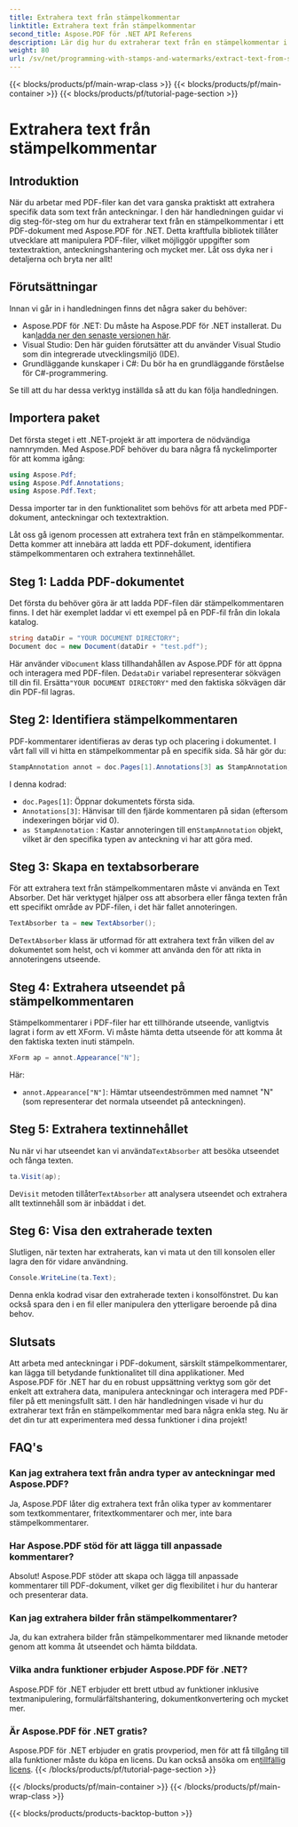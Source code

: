 ```yaml
---
title: Extrahera text från stämpelkommentar
linktitle: Extrahera text från stämpelkommentar
second_title: Aspose.PDF för .NET API Referens
description: Lär dig hur du extraherar text från en stämpelkommentar i PDF med Aspose.PDF för .NET med denna steg-för-steg handledning, komplett med ett detaljerat kodexempel.
weight: 80
url: /sv/net/programming-with-stamps-and-watermarks/extract-text-from-stamp-annotation/
---
```


{{< blocks/products/pf/main-wrap-class >}}
{{< blocks/products/pf/main-container >}}
{{< blocks/products/pf/tutorial-page-section >}}

# Extrahera text från stämpelkommentar

## Introduktion

När du arbetar med PDF-filer kan det vara ganska praktiskt att extrahera specifik data som text från anteckningar. I den här handledningen guidar vi dig steg-för-steg om hur du extraherar text från en stämpelkommentar i ett PDF-dokument med Aspose.PDF för .NET. Detta kraftfulla bibliotek tillåter utvecklare att manipulera PDF-filer, vilket möjliggör uppgifter som textextraktion, anteckningshantering och mycket mer. Låt oss dyka ner i detaljerna och bryta ner allt!

## Förutsättningar

Innan vi går in i handledningen finns det några saker du behöver:

-  Aspose.PDF för .NET: Du måste ha Aspose.PDF för .NET installerat. Du kan[ladda ner den senaste versionen här](https://releases.aspose.com/pdf/net/).
- Visual Studio: Den här guiden förutsätter att du använder Visual Studio som din integrerade utvecklingsmiljö (IDE).
- Grundläggande kunskaper i C#: Du bör ha en grundläggande förståelse för C#-programmering.

Se till att du har dessa verktyg inställda så att du kan följa handledningen.

## Importera paket

Det första steget i ett .NET-projekt är att importera de nödvändiga namnrymden. Med Aspose.PDF behöver du bara några få nyckelimporter för att komma igång:

```csharp
using Aspose.Pdf;
using Aspose.Pdf.Annotations;
using Aspose.Pdf.Text;
```

Dessa importer tar in den funktionalitet som behövs för att arbeta med PDF-dokument, anteckningar och textextraktion.

Låt oss gå igenom processen att extrahera text från en stämpelkommentar. Detta kommer att innebära att ladda ett PDF-dokument, identifiera stämpelkommentaren och extrahera textinnehållet.

## Steg 1: Ladda PDF-dokumentet

Det första du behöver göra är att ladda PDF-filen där stämpelkommentaren finns. I det här exemplet laddar vi ett exempel på en PDF-fil från din lokala katalog.

```csharp
string dataDir = "YOUR DOCUMENT DIRECTORY";
Document doc = new Document(dataDir + "test.pdf");
```

 Här använder vi`Document` klass tillhandahållen av Aspose.PDF för att öppna och interagera med PDF-filen. De`dataDir` variabel representerar sökvägen till din fil. Ersätta`"YOUR DOCUMENT DIRECTORY"` med den faktiska sökvägen där din PDF-fil lagras.

## Steg 2: Identifiera stämpelkommentaren

PDF-kommentarer identifieras av deras typ och placering i dokumentet. I vårt fall vill vi hitta en stämpelkommentar på en specifik sida. Så här gör du:

```csharp
StampAnnotation annot = doc.Pages[1].Annotations[3] as StampAnnotation;
```

I denna kodrad:
- `doc.Pages[1]`: Öppnar dokumentets första sida.
- `Annotations[3]`: Hänvisar till den fjärde kommentaren på sidan (eftersom indexeringen börjar vid 0).
- `as StampAnnotation` : Kastar annoteringen till en`StampAnnotation` objekt, vilket är den specifika typen av anteckning vi har att göra med.

## Steg 3: Skapa en textabsorberare

För att extrahera text från stämpelkommentaren måste vi använda en Text Absorber. Det här verktyget hjälper oss att absorbera eller fånga texten från ett specifikt område av PDF-filen, i det här fallet annoteringen.

```csharp
TextAbsorber ta = new TextAbsorber();
```

 De`TextAbsorber` klass är utformad för att extrahera text från vilken del av dokumentet som helst, och vi kommer att använda den för att rikta in annoteringens utseende.

## Steg 4: Extrahera utseendet på stämpelkommentaren

Stämpelkommentarer i PDF-filer har ett tillhörande utseende, vanligtvis lagrat i form av ett XForm. Vi måste hämta detta utseende för att komma åt den faktiska texten inuti stämpeln.

```csharp
XForm ap = annot.Appearance["N"];
```

Här:
- `annot.Appearance["N"]`: Hämtar utseendeströmmen med namnet "N" (som representerar det normala utseendet på anteckningen).

## Steg 5: Extrahera textinnehållet

 Nu när vi har utseendet kan vi använda`TextAbsorber` att besöka utseendet och fånga texten.

```csharp
ta.Visit(ap);
```

 De`Visit` metoden tillåter`TextAbsorber` att analysera utseendet och extrahera allt textinnehåll som är inbäddat i det.

## Steg 6: Visa den extraherade texten

Slutligen, när texten har extraherats, kan vi mata ut den till konsolen eller lagra den för vidare användning.

```csharp
Console.WriteLine(ta.Text);
```

Denna enkla kodrad visar den extraherade texten i konsolfönstret. Du kan också spara den i en fil eller manipulera den ytterligare beroende på dina behov.

## Slutsats

Att arbeta med anteckningar i PDF-dokument, särskilt stämpelkommentarer, kan lägga till betydande funktionalitet till dina applikationer. Med Aspose.PDF för .NET har du en robust uppsättning verktyg som gör det enkelt att extrahera data, manipulera anteckningar och interagera med PDF-filer på ett meningsfullt sätt. I den här handledningen visade vi hur du extraherar text från en stämpelkommentar med bara några enkla steg. Nu är det din tur att experimentera med dessa funktioner i dina projekt!

## FAQ's

### Kan jag extrahera text från andra typer av anteckningar med Aspose.PDF?  
Ja, Aspose.PDF låter dig extrahera text från olika typer av kommentarer som textkommentarer, fritextkommentarer och mer, inte bara stämpelkommentarer.

### Har Aspose.PDF stöd för att lägga till anpassade kommentarer?  
Absolut! Aspose.PDF stöder att skapa och lägga till anpassade kommentarer till PDF-dokument, vilket ger dig flexibilitet i hur du hanterar och presenterar data.

### Kan jag extrahera bilder från stämpelkommentarer?  
Ja, du kan extrahera bilder från stämpelkommentarer med liknande metoder genom att komma åt utseendet och hämta bilddata.

### Vilka andra funktioner erbjuder Aspose.PDF för .NET?  
Aspose.PDF för .NET erbjuder ett brett utbud av funktioner inklusive textmanipulering, formulärfältshantering, dokumentkonvertering och mycket mer.

### Är Aspose.PDF för .NET gratis?  
 Aspose.PDF för .NET erbjuder en gratis provperiod, men för att få tillgång till alla funktioner måste du köpa en licens. Du kan också ansöka om en[tillfällig licens](https://purchase.aspose.com/temporary-license/).
{{< /blocks/products/pf/tutorial-page-section >}}

{{< /blocks/products/pf/main-container >}}
{{< /blocks/products/pf/main-wrap-class >}}

{{< blocks/products/products-backtop-button >}}
